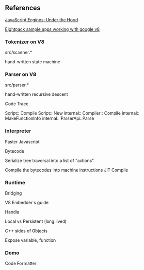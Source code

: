 ## References
[JavaScript Engines: Under the Hood](https://www.youtube.com/watch?v=bx_VmJGdgHc)

[Eightpack sample apps working with google v8](https://github.com/ariya/eightpack)

### Tokenizer on V8

src/scanner.*

hand-written state machine

### Parser on V8

src/parser.*

hand-written recursive descent

Code Trace

Script:: Compile
Script:: New
internal:: Compiler:: Compile
internal:: MakeFunctionInfo
internal:: ParserApi::Parse

### Interpreter

Faster Javascript

Bytecode

Serialize tree traversal into a list of "actions"

Compile the bytecodes into machine instructions
JIT Compile

### Runtime

Bridging

V8 Embedder`s guide

Handle

Local vs Persistent (long lived)

C++ sides of Objects

Expose variable, function

### Demo
Code Formatter


